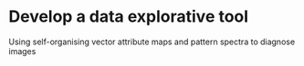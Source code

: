 # Develop a data explorative tool 

Using self-organising vector attribute maps and pattern spectra to diagnose images
